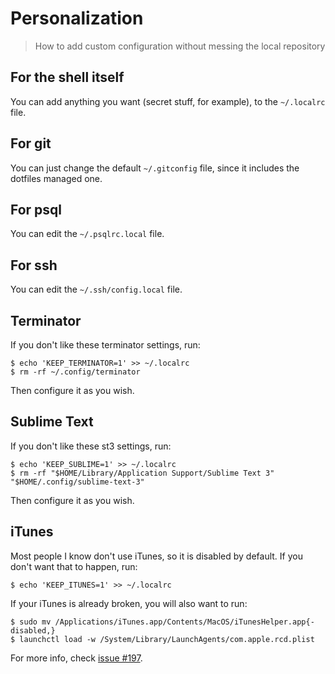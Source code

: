 # Personalization

> How to add custom configuration without messing the local repository

## For the shell itself

You can add anything you want (secret stuff, for example), to the `~/.localrc`
file.

## For git

You can just change the default `~/.gitconfig` file, since it includes the
dotfiles managed one.

## For psql

You can edit the `~/.psqlrc.local` file.

## For ssh

You can edit the `~/.ssh/config.local` file.

## Terminator

If you don't like these terminator settings, run:

```console
$ echo 'KEEP_TERMINATOR=1' >> ~/.localrc
$ rm -rf ~/.config/terminator
```

Then configure it as you wish.

## Sublime Text

If you don't like these st3 settings, run:

```console
$ echo 'KEEP_SUBLIME=1' >> ~/.localrc
$ rm -rf "$HOME/Library/Application Support/Sublime Text 3" "$HOME/.config/sublime-text-3"
```

Then configure it as you wish.

## iTunes

Most people I know don't use iTunes, so it is disabled by default.
If you don't want that to happen, run:

```console
$ echo 'KEEP_ITUNES=1' >> ~/.localrc
```

If your iTunes is already broken, you will also want to run:

```console
$ sudo mv /Applications/iTunes.app/Contents/MacOS/iTunesHelper.app{-disabled,}
$ launchctl load -w /System/Library/LaunchAgents/com.apple.rcd.plist
```

For more info, check [issue #197](https://github.com/valdemarjuniorr/dotfiles/issues/197).
